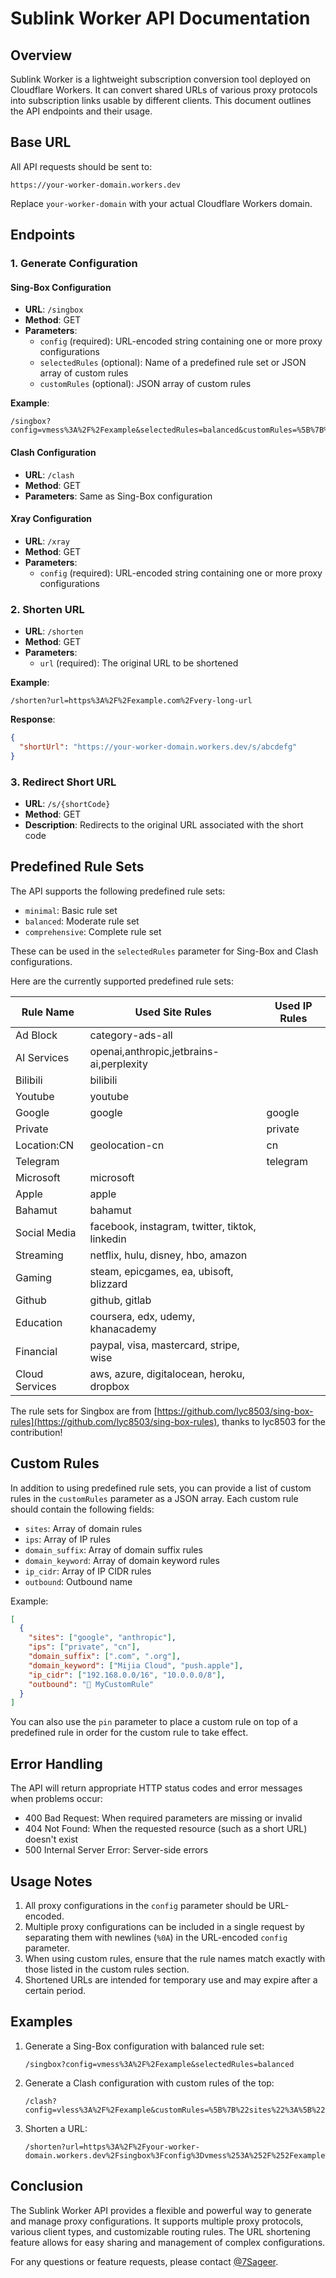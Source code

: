 # Sublink Worker API Documentation

## Overview

Sublink Worker is a lightweight subscription conversion tool deployed on Cloudflare Workers. It can convert shared URLs of various proxy protocols into subscription links usable by different clients. This document outlines the API endpoints and their usage.

## Base URL

All API requests should be sent to:

```
https://your-worker-domain.workers.dev
```

Replace `your-worker-domain` with your actual Cloudflare Workers domain.

## Endpoints

### 1. Generate Configuration

#### Sing-Box Configuration

- **URL**: `/singbox`
- **Method**: GET
- **Parameters**:
  - `config` (required): URL-encoded string containing one or more proxy configurations
  - `selectedRules` (optional): Name of a predefined rule set or JSON array of custom rules
  - `customRules` (optional): JSON array of custom rules

**Example**:
```
/singbox?config=vmess%3A%2F%2Fexample&selectedRules=balanced&customRules=%5B%7B%22sites%22%3A%5B%22example.com%22%5D%2C%22ips%22%3A%5B%22192.168.1.1%22%5D%2C%22domain_suffix%22%3A%5B%22.com%22%5D%2C%22ip_cidr%22%3A%5B%2210.0.0.0%2F8%22%5D%2C%22outbound%22%3A%22MyCustomRule%22%7D%5D
```

#### Clash Configuration

- **URL**: `/clash`
- **Method**: GET
- **Parameters**: Same as Sing-Box configuration

#### Xray Configuration

- **URL**: `/xray`
- **Method**: GET
- **Parameters**:
  - `config` (required): URL-encoded string containing one or more proxy configurations

### 2. Shorten URL

- **URL**: `/shorten`
- **Method**: GET
- **Parameters**:
  - `url` (required): The original URL to be shortened

**Example**:
```
/shorten?url=https%3A%2F%2Fexample.com%2Fvery-long-url
```

**Response**:
```json
{
  "shortUrl": "https://your-worker-domain.workers.dev/s/abcdefg"
}
```

### 3. Redirect Short URL

- **URL**: `/s/{shortCode}`
- **Method**: GET
- **Description**: Redirects to the original URL associated with the short code

## Predefined Rule Sets

The API supports the following predefined rule sets:

- `minimal`: Basic rule set
- `balanced`: Moderate rule set
- `comprehensive`: Complete rule set

These can be used in the `selectedRules` parameter for Sing-Box and Clash configurations.

Here are the currently supported predefined rule sets:

| Rule Name | Used Site Rules | Used IP Rules |
|---|---|---|
| Ad Block | category-ads-all |  |
| AI Services | openai,anthropic,jetbrains-ai,perplexity |  |
| Bilibili | bilibili |  |
| Youtube | youtube |  |
| Google | google | google |
| Private |  | private |
| Location:CN | geolocation-cn | cn |
| Telegram |  | telegram |
| Microsoft | microsoft |  |
| Apple | apple |  |
| Bahamut | bahamut |  |
| Social Media | facebook, instagram, twitter, tiktok, linkedin |  |
| Streaming | netflix, hulu, disney, hbo, amazon |  |
| Gaming | steam, epicgames, ea, ubisoft, blizzard |  |
| Github | github, gitlab |  |
| Education | coursera, edx, udemy, khanacademy |  |
| Financial | paypal, visa, mastercard, stripe, wise |  |
| Cloud Services | aws, azure, digitalocean, heroku, dropbox |  |

The rule sets for Singbox are from [https://github.com/lyc8503/sing-box-rules](https://github.com/lyc8503/sing-box-rules), thanks to lyc8503 for the contribution!

## Custom Rules

In addition to using predefined rule sets, you can provide a list of custom rules in the `customRules` parameter as a JSON array. Each custom rule should contain the following fields:

- `sites`: Array of domain rules
- `ips`: Array of IP rules
- `domain_suffix`: Array of domain suffix rules
- `domain_keyword`: Array of domain keyword rules
- `ip_cidr`: Array of IP CIDR rules
- `outbound`: Outbound name

Example:

```json
[
  {
    "sites": ["google", "anthropic"],
    "ips": ["private", "cn"],
    "domain_suffix": [".com", ".org"],
    "domain_keyword": ["Mijia Cloud", "push.apple"],
    "ip_cidr": ["192.168.0.0/16", "10.0.0.0/8"],
    "outbound": "🤪 MyCustomRule"
  }
]
```
You can also use the `pin` parameter to place a custom rule on top of a predefined rule in order for the custom rule to take effect.

## Error Handling

The API will return appropriate HTTP status codes and error messages when problems occur:

- 400 Bad Request: When required parameters are missing or invalid
- 404 Not Found: When the requested resource (such as a short URL) doesn't exist
- 500 Internal Server Error: Server-side errors

## Usage Notes

1. All proxy configurations in the `config` parameter should be URL-encoded.
2. Multiple proxy configurations can be included in a single request by separating them with newlines (`%0A`) in the URL-encoded `config` parameter.
3. When using custom rules, ensure that the rule names match exactly with those listed in the custom rules section.
4. Shortened URLs are intended for temporary use and may expire after a certain period.

## Examples

1. Generate a Sing-Box configuration with balanced rule set:
   ```
   /singbox?config=vmess%3A%2F%2Fexample&selectedRules=balanced
   ```

2. Generate a Clash configuration with custom rules of the top:
   ```
   /clash?config=vless%3A%2F%2Fexample&customRules=%5B%7B%22sites%22%3A%5B%22example.com%22%5D%2C%22ips%22%3A%5B%22192.168.1.1%22%5D%2C%22domain_suffix%22%3A%5B%22.com%22%5D%2C%22domain_keyword%22%3A%5B%22Mijia%20Cloud%22%5D%2C%22ip_cidr%22%3A%5B%2210.0.0.0%2F8%22%5D%2C%22outbound%22%3A%22MyCustomRule%22%7D%5D&pin=true
   ```

3. Shorten a URL:
   ```
   /shorten?url=https%3A%2F%2Fyour-worker-domain.workers.dev%2Fsingbox%3Fconfig%3Dvmess%253A%252F%252Fexample%26selectedRules%3Dbalanced
   ```

## Conclusion

The Sublink Worker API provides a flexible and powerful way to generate and manage proxy configurations. It supports multiple proxy protocols, various client types, and customizable routing rules. The URL shortening feature allows for easy sharing and management of complex configurations.

For any questions or feature requests, please contact [@7Sageer](https://github.com/7Sageer).